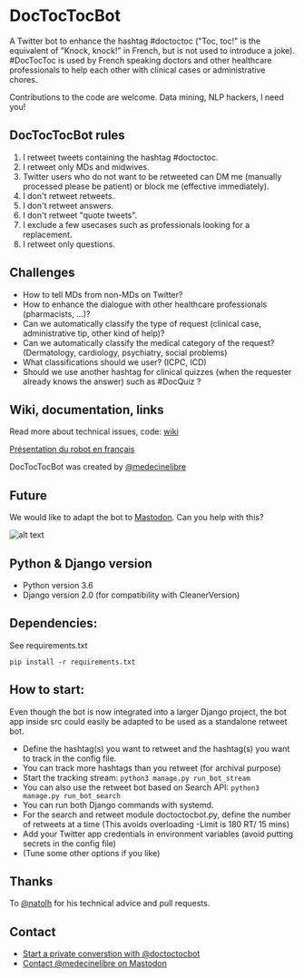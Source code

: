# DocTocTocBot

A Twitter bot to enhance the hashtag #doctoctoc ("Toc, toc!" is the equivalent of "Knock, knock!" in French, but is not used to introduce a joke).
\#DocTocToc is used by French speaking doctors and other healthcare professionals to help each other with clinical cases or administrative chores.

Contributions to the code are welcome. Data mining, NLP hackers, I need you!

## DocTocTocBot rules

1. I retweet tweets containing the hashtag #doctoctoc.
2. I retweet only MDs and midwives.
3. Twitter users who do not want to be retweeted can DM me (manually processed please be patient) or block me (effective immediately).
4. I don't retweet retweets.
5. I don't retweet answers.
6. I don't retweet "quote tweets".
7. I exclude a few usecases such as professionals looking for a replacement.
8. I retweet only questions.

## Challenges

* How to tell MDs from non-MDs on Twitter?
* How to enhance the dialogue with other healthcare professionals (pharmacists, ...)?
* Can we automatically classify the type of request (clinical case, administrative tip, other kind of help)?
* Can we automatically classify the medical category of the request? (Dermatology, cardiology, psychiatry, social problems)
* What classifications should we user? (ICPC, ICD)
* Should we use another hashtag for clinical quizzes (when the requester already knows the answer) such as \#DocQuiz ?

## Wiki, documentation, links

Read more about technical issues, code: [wiki](https://github.com/jeromecc/doctoctocbot/wiki)

[Présentation du robot en français](https://freemedsoft.com/fr/bot/doctoctoc/)

DocTocTocBot was created by [@medecinelibre](https://twitter.com/medecinelibre)


## Future
We would like to adapt the bot to [Mastodon](https://mastodon.social). Can you
help with this?

![alt text](https://img.shields.io/badge/python-3.6-green.svg "Python3.6")

Python & Django version
--------------
* Python version 3.6
* Django version 2.0 (for compatibility with CleanerVersion)

Dependencies:
-------------
See requirements.txt

```pip install -r requirements.txt```

How to start:
-------------

Even though the bot is now integrated into a larger Django project, the bot app inside src could easily be adapted to be used as a standalone retweet bot.

* Define the hashtag(s) you want to retweet and the hashtag(s) you want to track in the config file.
* You can track more hashtags than you retweet (for archival purpose)
* Start the tracking stream: ```python3 manage.py run_bot_stream```
* You can also use the retweet bot based on Search API: ```python3 manage.py run_bot_search```
* You can run both Django commands with systemd.
* For the search and retweet module doctoctocbot.py, define the number of retweets at a time (This avoids overloading -Limit is 180 RT/ 15 mins)
* Add your Twitter app credentials in environment variables (avoid putting secrets in the config file)
* (Tune some other options if you like)

## Thanks
To [@natolh](https://twitter.com/natolh) for his technical advice and pull requests.

## Contact
* [Start a private converstion with @doctoctocbot](https://twitter.com/messages/compose?recipient_id=881706502939185152)
* [Contact @medecinelibre on Mastodon](https://mastodon.xyz/web/accounts/7594)
